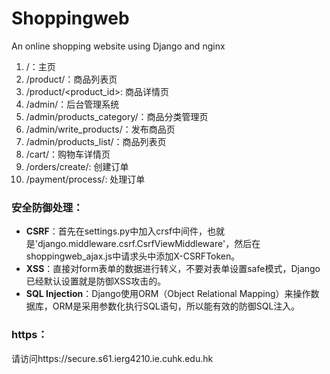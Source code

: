 # Shoppingweb
An online shopping website using Django and nginx



1. /：主页
2. /product/：商品列表页
3. /product/<product_id>: 商品详情页
4. /admin/：后台管理系统
5. /admin/products_category/：商品分类管理页
6. /admin/write_products/：发布商品页
7. /admin/products_list/：商品列表页
8. /cart/：购物车详情页
9. /orders/create/: 创建订单
10. /payment/process/: 处理订单


### 安全防御处理：

- **CSRF**：首先在settings.py中加入crsf中间件，也就是'django.middleware.csrf.CsrfViewMiddleware'，然后在shoppingweb_ajax.js中请求头中添加X-CSRFToken。
- **XSS**：直接对form表单的数据进行转义，不要对表单设置safe模式，Django已经默认设置就是防御XSS攻击的。
- **SQL Injection**：Django使用ORM（Object Relational Mapping）来操作数据库，ORM是采用参数化执行SQL语句，所以能有效的防御SQL注入。

### https：

请访问https://secure.s61.ierg4210.ie.cuhk.edu.hk
